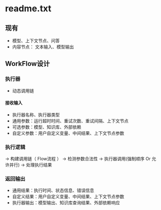# readme.txt

## 现有

- 模型、上下文节点、问答
- 内容节点： 文本输入、模型输出

## WorkFlow设计

### 执行器

- 动态调用链

#### 接收输入

- 执行器名称、执行器类型
- 通用参数：运行超时时间、重试次数、重试间隔、上下文节点
- 可选参数：模型、知识库、外部依赖
- 自定义参数：用户自定义变量、中间结果、上下文节点参数

### 执行逻辑

-> 构建调用链（ Flow流程 ）
-> 检测参数合法性
-> 执行器调用(强制顺序 Or 允许并行) 
-> 处理执行结果

### 返回输出

- 通用结果：执行时间、状态信息、错误信息
- 自定义结果：用户自定义变量、中间结果、上下文节点参数
- 执行器输出：模型输出、知识库查询结果、外部依赖响应